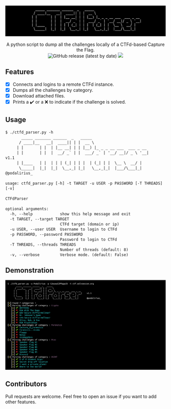 ![](./.github/banner.png)

<p align="center">
    A python script to dump all the challenges locally of a CTFd-based Capture the Flag.
    <br>
    <img alt="GitHub release (latest by date)" src="https://img.shields.io/github/v/release/p0dalirius/ctfd-parser">
    <a href="https://twitter.com/intent/follow?screen_name=podalirius_" title="Follow"><img src="https://img.shields.io/twitter/follow/podalirius_?label=Podalirius&style=social"></a>
    <br>
</p>

## Features

 - [x] Connects and logins to a remote CTFd instance.
 - [x] Dumps all the challenges by category.
 - [x] Download attached files.
 - [x] Prints a ✔️ or a :x: to indicate if the challenge is solved.

## Usage

```
$ ./ctfd_parser.py -h
       _____ _______ ______  _   _____
      / ____|__   __|  ____|| | |  __ \
     | |       | |  | |__ __| | | |__) |_ _ _ __ ___  ___ _ __
     | |       | |  |  __/ _` | |  ___/ _` | '__/ __|/ _ \ '__|    v1.1
     | |____   | |  | | | (_| | | |  | (_| | |  \__ \  __/ |
      \_____|  |_|  |_|  \__,_| |_|   \__,_|_|  |___/\___|_|       @podalirius_

usage: ctfd_parser.py [-h] -t TARGET -u USER -p PASSWORD [-T THREADS] [-v]

CTFdParser

optional arguments:
  -h, --help            show this help message and exit
  -t TARGET, --target TARGET
                        CTFd target (domain or ip)
  -u USER, --user USER  Username to login to CTFd
  -p PASSWORD, --password PASSWORD
                        Password to login to CTFd
  -T THREADS, --threads THREADS
                        Number of threads (default: 8)
  -v, --verbose         Verbose mode. (default: False)

```

## Demonstration

![](./.github/example.png)

## Contributors

Pull requests are welcome. Feel free to open an issue if you want to add other features.
